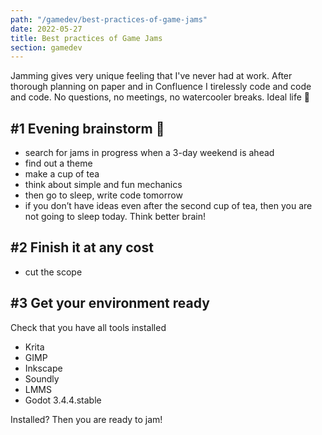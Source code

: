 ```yaml
---
path: "/gamedev/best-practices-of-game-jams"
date: 2022-05-27
title: Best practices of Game Jams
section: gamedev
---
```


Jamming gives very unique feeling that I've never had at work.
After thorough planning on paper and in Confluence I tirelessly code and code and code.
No questions, no meetings, no watercooler breaks. Ideal life 🦄

## #1 Evening brainstorm 🍵 

- search for jams in progress when a 3-day weekend is ahead
- find out a theme
- make a cup of tea
- think about simple and fun mechanics
- then go to sleep, write code tomorrow
- if you don’t have ideas even after the second cup of tea, then you are not going to sleep today. Think better brain!

## #2 Finish it at any cost

- cut the scope

## #3 Get your environment ready

Check that you have all tools installed

- Krita
- GIMP
- Inkscape
- Soundly
- LMMS
- Godot 3.4.4.stable

Installed? Then you are ready to jam!


